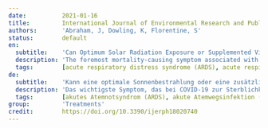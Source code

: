 ```yaml
---
date:          2021-01-16
title:         International Journal of Environmental Research and Public Health
authors:       'Abraham, J, Dowling, K, Florentine, S'
status:        default
en:
  subtitle:    'Can Optimum Solar Radiation Exposure or Supplemented Vitamin D Intake Reduce the Severity of COVID-19 Symptoms?'
  description: 'The foremost mortality-causing symptom associated with COVID-19 is acute respiratory distress syndrome (ARDS). A significant correlation has been identified between the deficiency in vitamin D and the risk of developing ARDS. It has been suggested that if we can reduce or modify ARDS in COVID-19 patients, we may significantly reduce the severity of COVID-19 symptoms and associated mortality rates. The increased mortality of dark-skinned people, who have a reduced UV absorption capacity, may be consistent with diminished vitamin D status. The factors associated with COVID-19 mortality, such as old age, ethnicity, obesity, hypertension, cardiovascular diseases, and diabetes, are all found to be linked with vitamin D deficiency. Based on this review and as a precautionary measure, it is suggested that the adoption of appropriate and safe solar exposure and vitamin D enriched foods and supplements should be considered to reduce the possible severity of COVID-19 symptoms. Safe sun exposure is deemed beneficial globally, specifically in low and middle-income countries, as there is no cost involved. It is also noted that improved solar exposure and vitamin D levels can reduce the impact of other diseases as well, thus assisting in maintaining general human well-being.'
  tags:        [acute respiratory distress syndrome (ARDS), acute respiratory tract infection (ARTI), calcifediol, calcitriol, coronavirus, environment, human health, infectious disease, pandemic]
de:
  subtitle:    'Kann eine optimale Sonnenbestrahlung oder eine zusätzliche Vitamin-D-Zufuhr die Schwere der COVID-19-Symptome verringern?'
  description: 'Das wichtigste Symptom, das bei COVID-19 zur Sterblichkeit führt, ist das akute Atemnotsyndrom (ARDS). Es wurde ein signifikanter Zusammenhang zwischen einem Vitamin-D-Mangel und dem Risiko, ein ARDS zu entwickeln, festgestellt. Es wurde vermutet, dass wir den Schweregrad der COVID-19-Symptome und die damit verbundene Sterblichkeitsrate erheblich verringern können, wenn wir das ARDS bei COVID-19-Patienten reduzieren oder modifizieren können. Die erhöhte Sterblichkeit von dunkelhäutigen Menschen, die eine geringere UV-Absorptionskapazität haben, könnte mit einem verminderten Vitamin-D-Status zusammenhängen. Die Faktoren, die mit der COVID-19-Sterblichkeit in Zusammenhang stehen, wie Alter, ethnische Zugehörigkeit, Fettleibigkeit, Bluthochdruck, Herz-Kreislauf-Erkrankungen und Diabetes, wurden alle mit Vitamin-D-Mangel in Verbindung gebracht. Auf der Grundlage dieser Untersuchung und als Vorsichtsmaßnahme wird vorgeschlagen, eine angemessene und sichere Sonnenexposition sowie mit Vitamin D angereicherte Lebensmittel und Nahrungsergänzungsmittel in Betracht zu ziehen, um den möglichen Schweregrad der COVID-19-Symptome zu verringern. Eine sichere Sonnenexposition wird weltweit als vorteilhaft angesehen, insbesondere in Ländern mit niedrigem und mittlerem Einkommen, da sie keine Kosten verursacht. Es wird auch darauf hingewiesen, dass eine verbesserte Sonnenexposition und ein höherer Vitamin-D-Spiegel auch die Auswirkungen anderer Krankheiten verringern und somit zur Erhaltung des allgemeinen menschlichen Wohlbefindens beitragen können.' 
  tags:        [akutes Atemnotsyndrom (ARDS), akute Atemwegsinfektion (ARTI), Calcifediol, Calcitriol, Coronavirus, Umwelt, menschliche Gesundheit, Infektionskrankheit, Pandemie]
group:         'Treatments'
credit:        https://doi.org/10.3390/ijerph18020740
---
```

